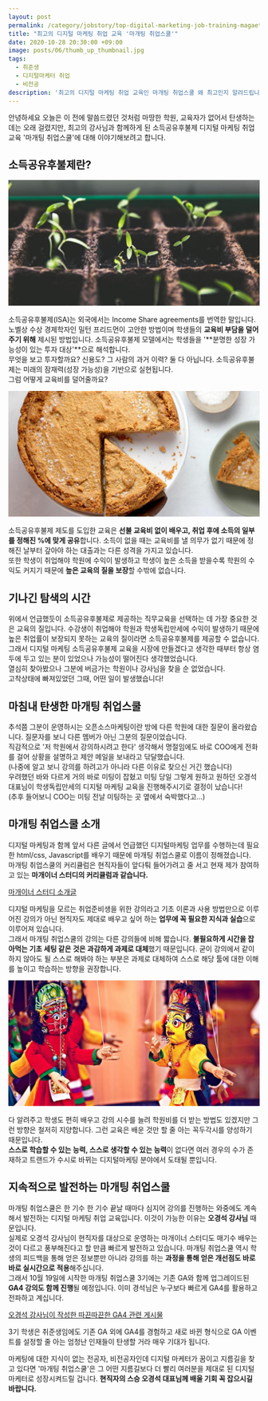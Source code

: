 ```yaml
---
layout: post
permalink: /category/jobstory/top-digital-marketing-job-training-magaeting-job-school/
title: "최고의 디지털 마케팅 취업 교육 '마개팅 취업스쿨'"
date: 2020-10-28 20:30:00 +09:00
image: posts/06/thumb_up_thumbnail.jpg
tags:
  - 취준생
  - 디지털마케터 취업
  - 비전공
description: '최고의 디지털 마케팅 취업 교육인 마개팅 취업스쿨 왜 최고인지 알려드립니다.'
---
```




안녕하세요 오늘은 이 전에 말씀드렸던 것처럼 마땅한 학원, 교육자가 없어서 탄생하는 데는 오래 걸렸지만, 최고의 강사님과 함께하게 된 소득공유후불제 디지털 마케팅 취업 교육 '마개팅 취업스쿨'에 대해 이야기해보려고 합니다.



## 소득공유후불제란?

![성장하는 새싹](/images/posts/06/growth.jpg)

소득공유후불제(ISA)는 외국에서는 Income Share agreements를 번역한 말입니다. 노벨상 수상 경제학자인 밀턴 프리드먼이 고안한 방법이며 학생들의 **교육비 부담을 덜어주기 위해** 제시된 방법입니다. 소득공유후불제 모델에서는 학생들을 '**분명한 성장 가능성이 있는 투자 대상'**으로 해석합니다.<br>
무엇을 보고 투자할까요? 신용도? 그 사람의 과거 이력? 둘 다 아닙니다. 소득공유후불제는 미래의 잠재력(성장 가능성)을 기반으로 실현됩니다.<br>그럼 어떻게 교육비를 덜어줄까요?<br>

![소득을 나누듯 파이를 나누다](/images/posts/06/divide_pie.jpg)

소득공유후불제 제도를 도입한 교육은 **선불 교육비 없이 배우고, 취업 후에 소득의 일부를 정해진 %에 맞게 공유**합니다. 소득이 없을 때는 교육비를 낼 의무가 없기 때문에 정해진 날부터 갚아야 하는 대출과는 다른 성격을 가지고 있습니다. <br>또한 학생이 취업해야 학원에 수익이 발생하고 학생이 높은 소득을 받을수록 학원의 수익도 커지기 때문에 **높은 교육의 질을 보장**할 수밖에 없습니다.

## 기나긴 탐색의 시간

위에서 언급했듯이 소득공유후불제로 제공하는 직무교육을 선택하는 데 가장 중요한 것은 교육의 질입니다. 수강생이 취업해야 학원과 학생독립만세에 수익이 발생하기 때문에 높은 취업률이 보장되지 못하는 교육의 질이라면 소득공유후불제를 제공할 수 없습니다.<br>
그래서 디지털 마케팅 소득공유후불제 교육을 시장에 만들겠다고 생각한 때부터 항상 염두에 두고 있는 분이 있었으나 가능성이 떨어진다 생각했었습니다.<br>
열심히 찾아봤으나 그분에 버금가는 학원이나 강사님을 찾을 순 없었습니다.<br>
고착상태에 빠져있었던 그때, 어떤 일이 발생했습니다!

## 마침내 탄생한 마개팅 취업스쿨

추석쯤 그분이 운영하시는 오픈소스마케팅이란 방에 다른 학원에 대한 질문이 올라왔습니다. 질문자를 보니 다른 멤버가 아닌 그분의 질문이었습니다.<br>
직감적으로 '저 학원에서 강의하시려고 한다' 생각해서 명절임에도 바로 COO에게 전화를 걸어 상황을 설명하고 제안 메일을 보내라고 닦달했습니다.<br>(나중에 알고 보니 강의를 하려고가 아니라 다른 이유로 찾으신 거긴 했습니다)<br>
우려했던 바와 다르게 거의 바로 미팅이 잡혔고 미팅 당일 그렇게 원하고 원하던 오경석 대표님이 학생독립만세의 디지털 마케팅 교육을 진행해주시기로 결정이 났습니다!<br>(추후 들어보니 COO는 미팅 전날 미팅하는 곳 옆에서 숙박했다고...)

## 마개팅 취업스쿨 소개

디지털 마케팅과 함께 앞서 다른 글에서 언급했던 디지털마케팅 업무를 수행하는데 필요한 html/css, Javascript를 배우기 때문에 마개팅 취업스쿨로 이름이 정해졌습니다.<br>
마개팅 취업스쿨의 커리큘럼은 현직자들이 앞다퉈 들어가려고 줄 서고 현재 제가 참여하고 있는 **마개이너 스터디의 커리큘럼과 같습니다.**<br>

[마개이너 스터디 소개글](https://ogaeng.com/introduce-mgin/)

디지털 마케팅을 모르는 취업준비생을 위한 강의라고 기초 이론과 사용 방법만으로 이루어진 강의가 아닌 현직자도 제대로 배우고 싶어 하는 **업무에 꼭 필요한 지식과 실습**으로 이루어져 있습니다.<br>
그래서 마개팅 취업스쿨의 강의는 다른 강의들에 비해 짧습니다. **불필요하게 시간을 잡아먹는 기초 세팅 같은 것은 과감하게 과제로 대체**했기 때문입니다. 굳이 강의에서 같이하지 않아도 될 스스로 해봐야 하는 부분은 과제로 대체하여 스스로 해당 툴에 대한 이해를 높이고 학습하는 방향을 권장합니다.<br>

![꼭두각시](/images/posts/06/puppet.jpg)

다 알려주고 학생도 편히 배우고 강의 시수를 늘려 학원비를 더 받는 방법도 있겠지만 그런 방향은 철저히 지양합니다. 그런 교육은 배운 것만 할 줄 아는 꼭두각시를 양성하기 때문입니다.<br>**스스로 학습할 수 있는 능력, 스스로 생각할 수 있는 능력**이 없다면 여러 경우의 수가 존재하고 트랜드가 수시로 바뀌는 디지털마케팅 분야에서 도태될 뿐입니다.

## 지속적으로 발전하는 마개팅 취업스쿨

마개팅 취업스쿨은 한 기수 한 기수 끝날 때마다 심지어 강의를 진행하는 와중에도 계속해서 발전하는 디지털 마케팅 취업 교육입니다. 이것이 가능한 이유는 **오경석 강사님** 때문입니다.<br>
실제로 오경석 강사님이 현직자를 대상으로 운영하는 마개이너 스터디도 매기수 배우는 것이 다르고 풍부해진다고 할 만큼 빠르게 발전하고 있습니다. 마개팅 취업스쿨 역시 학생의 피드백을 통해 얻은 정보뿐만 아니라 강의를 하는 **과정을 통해 얻은 개선점도 바로바로 실시간으로 적용**해주십니다.<br>
그래서 10월 19일에 시작한 마개팅 취업스쿨 3기에는 기존 GA와 함께 업그레이드된 **GA4 강의도 함께 진행**될 예정입니다. 이미 경석님은 누구보다 빠르게 GA4를 활용하고 전파하고 계십니다.<br>

[오경석 강사님이 작성한 따끈따끈한 GA4 관련 게시물](https://ogaeng.com/godomall-ga4-ecommerce-setting/)

3기 학생은 취준생임에도 기존 GA 외에 GA4를 경험하고 새로 바뀐 형식으로 GA 이벤트를 설정할 줄 아는 엄청난 인재들이 탄생할 거라 매우 기대가 됩니다.<br>

마케팅에 대한 지식이 없는 전공자, 비전공자인데 디지털 마케터가 꿈이고 지름길을 찾고 있다면 '마개팅 취업스쿨'은 그 어떤 지름길보다 더 빨리 여러분을 제대로 된 디지털 마케터로 성장시켜드릴 겁니다. **현직자의 스승 오경석 대표님께 배울 기회 꼭 잡으시길 바랍니다.**
